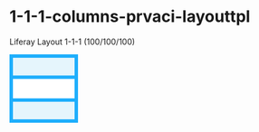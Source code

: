 # 1-1-1-columns-prvaci-layouttpl

Liferay Layout 1-1-1 (100/100/100)

![1-1-1-columns-prvaci-layouttpl](src/main/webapp/1-1-1-columns-prvaci-layouttpl.png?raw=true)